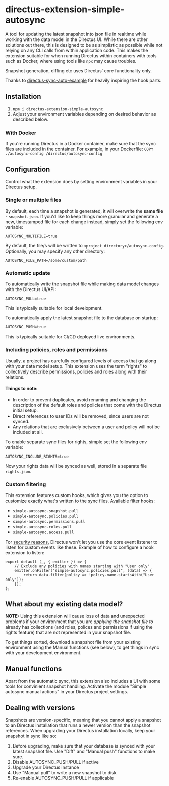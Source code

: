 # directus-extension-simple-autosync

A tool for updating the latest snapshot into json file in realtime while working with the data model in the Directus UI.
While there are other solutions out there, this is designed to be as simplistic as possible while not relying on any CLI
calls from within application code. This makes the extension suitable for when running Directus within containers with
tools such as Docker, where using tools like `npx` may cause troubles.

Snapshot generation, diffing etc uses Directus' core functionality only.

Thanks to [directus-sync-auto-example](https://github.com/denkan/directus-sync-auto-example) for heavily inspiring the
hook parts.

## Installation

1. `npm i directus-extension-simple-autosync`
2. Adjust your environment variables depending on desired behavior as described below.

### With Docker
If you're running Directus in a Docker container, make sure that the sync files are included in the container. For example, in your Dockerfile: `COPY ./autosync-config /directus/autosync-config`

## Configuration

Control what the extension does by setting environment variables in your Directus setup.

### Single or multiple files
By default, each time a snapshot is generated, it will overwrite the **same file** - `snapshot.json`. If you'd like to keep things more granular and generate a new, timestamped file for each change instead, simply set the following env variable:
```
AUTOSYNC_MULTIFILE=true
```

By default, the file/s will be written to `<project directory>/autosync-config`. Optionally, you may specify any other directory:
```
AUTOSYNC_FILE_PATH=/some/custom/path
```

### Automatic update
To automatically write the snapshot file while making data model changes with the Directus UI/API:
```
AUTOSYNC_PULL=true
```
This is typically suitable for local development.


To automatically apply the latest snapshot file to the database on startup:
```
AUTOSYNC_PUSH=true
```
This is typically suitable for CI/CD deployed live environments.

### Including policies, roles and permissions
Usually, a project has carefully configured levels of access that go along with your data model setup. This extension uses the term "rights" to collectively describe permissions, policies and roles along with their relations.

#### Things to note:
- In order to prevent duplicates, avoid renaming and changing the description of the default roles and policies that come with the Directus initial setup.
- Direct references to user IDs will be removed, since users are not synced.
- Any relations that are exclusively between a user and policy will not be included at all.

To enable separate sync files for rights, simple set the following env variable:
```
AUTOSYNC_INCLUDE_RIGHTS=true
```

Now your rights data will be synced as well, stored in a separate file `rights.json`.

### Custom filtering
This extension features custom hooks, which gives you the option to customize exactly what's written to the sync files.
Available filter hooks:
- `simple-autosync.snapshot.pull`
- `simple-autosync.policies.pull`
- `simple-autosync.permissions.pull`
- `simple-autosync.roles.pull`
- `simple-autosync.access.pull`

For [security reasons](https://github.com/directus/directus/discussions/10400#discussioncomment-1983100), Directus won't let you use the core event listener to listen for custom events like these. Example of how to configure a hook extension to listen:
```
export default (_, { emitter }) => {
    // Exclude any policies with names starting with "User only"
	emitter.onFilter("simple-autosync.policies.pull", (data) => {
		return data.filter(policy => !policy.name.startsWith("User only"));
	});
};
```

## What about my existing data model?
**NOTE:** Using this extension will cause loss of data and unexpected problems if your environment that you are *applying the snapshot file to* already has collections (and roles, polices and permissions if using the rights feature) that are not represented in your snapshot file.

To get things sorted, download a snapshot file from your existing environment using the Manual functions (see below), to get things in sync with your development environment.

## Manual functions

Apart from the automatic sync, this extension also includes a UI with some tools for convinient snapshot handling.
Activate the module "Simple autosync manual actions" in your Directus project settings.

## Dealing with versions
Snapshots are version-specific, meaning that you cannot apply a snapshot to an Directus installation that runs a newer version than the snapshot references. When upgrading your Directus installation locally, keep your snapshot in sync like so:
1. Before upgrading, make sure that your database is synced with your latest snapshot file. Use "Diff" and "Manual push" functions to make sure.
2. Disable AUTOSYNC_PUSH/PULL if active
3. Upgrade your Directus instance
4. Use "Manual pull" to write a new snapshot to disk
5. Re-enable AUTOSYNC_PUSH/PULL if applicable
